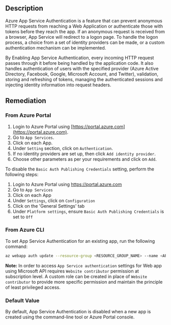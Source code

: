 ## Description

Azure App Service Authentication is a feature that can prevent anonymous HTTP requests from reaching a Web Application or authenticate those with tokens before they reach the app. If an anonymous request is received from a browser, App Service will redirect to a logon page. To handle the logon process, a choice from a set of identity providers can be made, or a custom authentication mechanism can be implemented.

By Enabling App Service Authentication, every incoming HTTP request passes through it before being handled by the application code. It also handles authentication of users with the specified provider (Azure Active Directory, Facebook, Google, Microsoft Account, and Twitter), validation, storing and refreshing of tokens, managing the authenticated sessions and injecting identity information into request headers.

## Remediation

### From Azure Portal

1. Login to Azure Portal using [https://portal.azure.com](https://portal.azure.com).
2. Go to `App Services`.
3. Click on each App.
4. Under `Setting` section, click on `Authentication`.
5. If no identity providers are set up, then click `Add identity provider`.
6. Choose other parameters as per your requirements and click on `Add`.

To disable the `Basic Auth Publishing Credentials` setting, perform the following steps:

1. Login to Azure Portal using https://portal.azure.com
2. Go to `App Services`
3. Click on each App
4. Under `Settings`, click on `Configuration`
5. Click on the 'General Settings' tab
6. Under `Platform settings`, ensure `Basic Auth Publishing Credentials` is set to `Off`

### From Azure CLI

To set App Service Authentication for an existing app, run the following command:

```bash
az webapp auth update --resource-group <RESOURCE_GROUP_NAME> --name <APP_NAME> --enabled true
```

**Note:** In order to access `App Service authentication` settings for Web app using Microsoft API requires `Website contributor` permission at subscription level. A custom role can be created in place of `Website contributor` to provide more specific permission and maintain the principle of least privileged access.

### Default Value

By default, App Service Authentication is disabled when a new app is created using the command-line tool or Azure Portal console.
